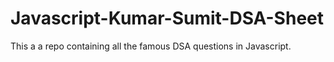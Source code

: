 # Javascript-Kumar-Sumit-DSA-Sheet
This a a repo containing all the famous DSA questions in Javascript.
